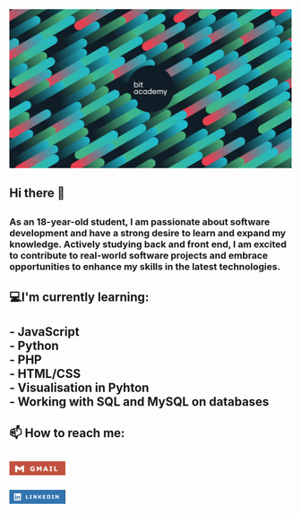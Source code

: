 <img src="bit_banner.png"/>
<h2>Hi there 👋<h2>
<h3>As an 18-year-old student, I am passionate about software
development and have a strong desire to learn and expand my
knowledge. Actively studying back and front end, I am excited to
contribute to real-world software projects and embrace opportunities
to enhance my skills in the latest technologies.<h3>
<h2>💻I'm currently learning:<h2/>
- JavaScript <br/>
- Python<br/>
- PHP<br/>
- HTML/CSS<br/>
- Visualisation in Pyhton<br/>
- Working with SQL and MySQL on databases
<br/>
<h2>📫  How to reach me:<h2>

[<img src="gm.jpg" style="width:100px;"/>](mailto:admin@cloudhadoop.com) 

[<img src="linkedin.jpg" style="width:100px;"/>](www.linkedin.com/in/sueda-herdem.com)
